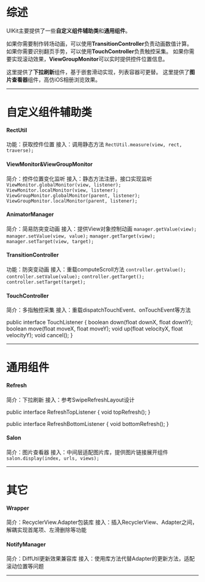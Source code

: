 # 综述
UIKit主要提供了一些**自定义组件辅助类**和**通用组件**。

如果你需要制作转场动画，可以使用**TransitionController**负责动画数值计算。
如果你需要识别翻页手势，可以使用**TouchController**负责触控采集。
如果你需要实现滚动效果，**ViewGroupMonitor**可以实时提供控件位置信息。

这里提供了**下拉刷新**组件，基于嵌套滑动实现，列表容器可更替。
这里提供了**图片查看器**组件，高仿iOS相册浏览效果。
***
# 自定义组件辅助类
#### RectUtil
功能：获取控件位置
接入：调用静态方法
`RectUtil.measure(view, rect, traverse);`

#### ViewMonitor&ViewGroupMonitor
简介：控件位置变化监听
接入：静态方法注册，接口实现监听
`ViewMonitor.globalMonitor(view, listener);`
`ViewMonitor.localMonitor(view, listener);`
`ViewGroupMonitor.globalMonitor(parent, listener);`
`ViewGroupMonitor.localMonitor(parent, listener);`

#### AnimatorManager
简介：简易防突变动画
接入：提供View对象控制动画
`manager.getValue(view);`
`manager.setValue(view, value);`
`manager.getTarget(view);`
`manager.setTarget(view, target);`

#### TransitionController
功能：防突变动画
接入：重载computeScroll方法
`controller.getValue();`
`controller.setValue(value);`
`controller.getTarget();`
`controller.setTarget(target);`

#### TouchController
简介：多指触控采集
接入：重载dispatchTouchEvent、onTouchEvent等方法

public interface TouchListener {
boolean down(float downX, float downY);
boolean move(float moveX, float moveY);
void up(float velocityX, float velocityY);
void cancel();
}
***
# 通用组件
#### Refresh
简介：下拉刷新
接入：参考SwipeRefreshLayout设计

public interface RefreshTopListener {
void topRefresh();
}

public interface RefreshBottomListener {
void bottomRefresh();
}

#### Salon
简介：图片查看器
接入：中间层适配图片库，提供图片链接展开组件
`salon.display(index, urls, views);`
***
# 其它
#### Wrapper
简介：RecyclerView.Adapter包装库
接入：插入RecyclerView、Adapter之间，解耦实现首尾项、左滑删除等功能

#### NotifyManager
简介：DiffUtil更新效果兼容库
接入：使用库方法代替Adapter的更新方法，适配滚动位置等问题
***

